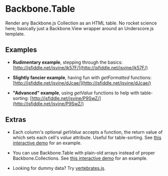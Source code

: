 # Backbone.Table

Render any Backbone.js Collection as an HTML table. No rocket science here; basically just a Backbone.View wrapper around an Underscore.js template. 


## Examples

- __Rudimentary example__, stepping through the basics: [http://jsfiddle.net/jsvine/jk57F/](http://jsfiddle.net/jsvine/jk57F/)

- __Slightly fancier example__, having fun with *getFormatted* functions: [http://jsfiddle.net/jsvine/dJcae/](http://jsfiddle.net/jsvine/dJcae/)

- __"Advanced" example__, using *getValue* functions to help with table-sorting: [http://jsfiddle.net/jsvine/P9SwZ/](http://jsfiddle.net/jsvine/P9SwZ/)


## Extras

- Each column's optional *getValue* accepts a function, the return value of which sets each cell's *value* attribute. Useful for table-sorting. See [this interactive demo](http://jsfiddle.net/jsvine/P9SwZ/) for an example.

- You can use Backbone.Table with plain-old arrays instead of proper Backbone.Collections. See [this interactive demo](http://jsfiddle.net/jsvine/gqsd8/) for an example.

- Looking for dummy data? Try [vertebrates.js](https://gist.github.com/2502565).

